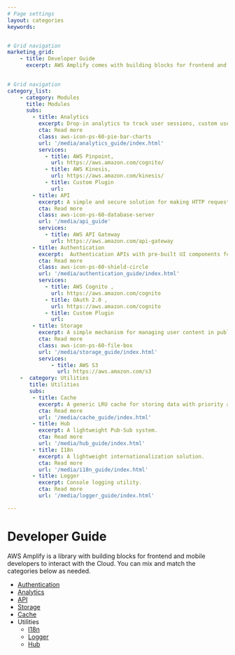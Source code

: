 ```yaml
---
# Page settings
layout: categories
keywords:


# Grid navigation
marketing_grid:
    - title: Developer Guide
      excerpt: AWS Amplify comes with building blocks for frontend and mobile developers to interact with the Cloud. You can mix and match the categories below as needed.

      
# Grid navigation
category_list:
    - category: Modules
      title: Modules
      subs:
        - title: Analytics 
          excerpt: Drop-in analytics to track user sessions, custom user attributes, and in-app metrics.
          cta: Read more
          class: aws-icon-ps-60-pie-bar-charts 
          url: '/media/analytics_guide/index.html'
          services:
            - title: AWS Pinpoint,
              url: https://aws.amazon.com/cognito/
            - title: AWS Kinesis,
              url: https://aws.amazon.com/kinesis/
            - title: Custom Plugin
              url: 
        - title: API 
          excerpt: A simple and secure solution for making HTTP requests.
          cta: Read more
          class: aws-icon-ps-60-database-server
          url: '/media/api_guide'    
          services:
            - title: AWS API Gateway
              url: https://aws.amazon.com/api-gateway
        - title: Authentication
          excerpt:  Authentication APIs with pre-built UI components for your app.  
          cta: Read more
          class: aws-icon-ps-60-shield-circle
          url: '/media/authentication_guide/index.html'
          services:
            - title: AWS Cognito ,
              url: https://aws.amazon.com/cognito
            - title: OAuth 2.0 ,
              url: https://aws.amazon.com/cognito
            - title: Custom Plugin
              url:   
        - title: Storage 
          excerpt: A simple mechanism for managing user content in public or private storage.
          cta: Read more
          class: aws-icon-ps-60-file-box
          url: '/media/storage_guide/index.html'   
          services:
              - title: AWS S3
                url: https://aws.amazon.com/s3
    -  category: Utilities
       title: Utilities
       subs:
        - title: Cache 
          excerpt: A generic LRU cache for storing data with priority and expiration settings. 
          cta: Read more
          url: '/media/cache_guide/index.html'  
        - title: Hub  
          excerpt: A lightweight Pub-Sub system.
          cta: Read more
          url: '/media/hub_guide/index.html' 
        - title: I18n  
          excerpt: A lightweight internationalization solution.
          cta: Read more
          url: '/media/i18n_guide/index.html'  
        - title: Logger  
          excerpt: Console logging utility.
          cta: Read more
          url: '/media/logger_guide/index.html'  

---
```



# Developer Guide

AWS Amplify is a library with building blocks for frontend and mobile developers to interact with the Cloud. You can mix and match the categories below as needed.

* [Authentication](authentication_guide.md)
* [Analytics](analytics_guide.md)
* [API](api_guide.md)
* [Storage](storage_guide.md)
* [Cache](cache_guide.md)
* Utilities
  - [I18n](i18n_guide.md)
  - [Logger](logger_guide.md)
  - [Hub](hub_guide.md)

